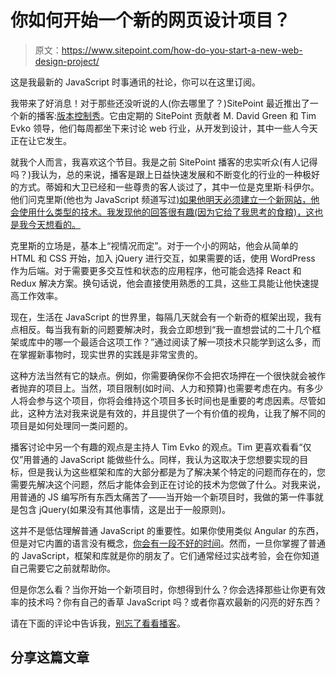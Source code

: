 # 你如何开始一个新的网页设计项目？

> 原文：<https://www.sitepoint.com/how-do-you-start-a-new-web-design-project/>

这是我最新的 JavaScript 时事通讯的社论，你可以在这里订阅。

我带来了好消息！对于那些还没听说的人(你去哪里了？)SitePoint 最近推出了一个新的播客:[版本控制秀](https://www.sitepoint.com/announcing-the-versioning-podcast/)。它由定期的 SitePoint 贡献者 M. David Green 和 Tim Evko 领导，他们每周都坐下来讨论 web 行业，从开发到设计，其中一些人今天正在让它发生。

就我个人而言，我喜欢这个节目。我是之前 SitePoint 播客的忠实听众(有人记得吗？)我认为，总的来说，播客是跟上日益快速发展和不断变化的行业的一种极好的方式。蒂姆和大卫已经和一些尊贵的客人谈过了，其中一位是克里斯·科伊尔。他们问克里斯(他也为 JavaScript 频道写过[)如果他明天必须建立一个新网站，他会使用什么类型的技术。我发现他的回答很有趣(因为它给了我思考的食粮)，这也是我今天想看的。](https://www.sitepoint.com/cool-things-codepen-javascript/)

克里斯的立场是，基本上“视情况而定”。对于一个小的网站，他会从简单的 HTML 和 CSS 开始，加入 jQuery 进行交互，如果需要的话，使用 WordPress 作为后端。对于需要更多交互性和状态的应用程序，他可能会选择 React 和 Redux 解决方案。换句话说，他会直接使用熟悉的工具，这些工具能让他快速提高工作效率。

现在，生活在 JavaScript 的世界里，每隔几天就会有一个新奇的框架出现，我有点相反。每当我有新的问题要解决时，我会立即想到“我一直想尝试的二十几个框架或库中的哪一个最适合这项工作？”通过阅读了解一项技术只能学到这么多，而在掌握新事物时，现实世界的实践是非常宝贵的。

这种方法当然有它的缺点。例如，你需要确保你不会把农场押在一个很快就会被作者抛弃的项目上。当然，项目限制(如时间、人力和预算)也需要考虑在内。有多少人将会参与这个项目，你将会维持这个项目多长时间也是重要的考虑因素。尽管如此，这种方法对我来说是有效的，并且提供了一个有价值的视角，让我了解不同的项目是如何处理同一类问题的。

播客讨论中另一个有趣的观点是主持人 Tim Evko 的观点。Tim 更喜欢看看“仅仅”用普通的 JavaScript 能做些什么。同样，我认为这取决于您想要实现的目标，但是我认为这些框架和库的大部分都是为了解决某个特定的问题而存在的，您需要先解决这个问题，然后才能体会到正在讨论的技术为您做了什么。对我来说，用普通的 JS 编写所有东西太痛苦了——当开始一个新项目时，我做的第一件事就是包含 jQuery(如果没有其他事情，这是出于一般原则)。

这并不是低估理解普通 JavaScript 的重要性。如果你使用类似 Angular 的东西，但是对它内置的语言没有概念，[你会有一段不好的时间](https://snipcart.com/blog/learn-vanilla-javascript-before-using-js-frameworks)。然而，一旦你掌握了普通的 JavaScript，框架和库就是你的朋友了。它们通常经过实战考验，会在你知道自己需要它之前就帮助你。

但是你怎么看？当你开始一个新项目时，你想得到什么？你会选择那些让你更有效率的技术吗？你有自己的香草 JavaScript 吗？或者你喜欢最新的闪亮的好东西？

请在下面的评论中告诉我，[别忘了看看播客](https://www.sitepoint.com/announcing-the-versioning-podcast/)。

## 分享这篇文章